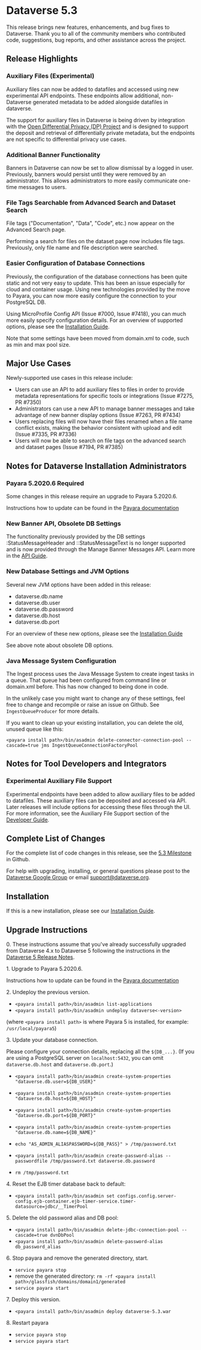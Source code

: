 # Dataverse 5.3

This release brings new features, enhancements, and bug fixes to Dataverse. Thank you to all of the community members who contributed code, suggestions, bug reports, and other assistance across the project.

## Release Highlights

### Auxiliary Files (Experimental)

Auxiliary files can now be added to datafiles and accessed using new experimental API endpoints. These endpoints allow additional, non-Dataverse generated metadata to be added alongside datafiles in dataverse.

The support for auxiliary files in Dataverse is being driven by integration with the [Open Differential Privacy (DP) Project](https://opendp.io) and is designed to support the deposit and retrieval of differentially private metadata, but the endpoints are not specific to differential privacy use cases.

### Additional Banner Functionality

Banners in Dataverse can now be set to allow dismissal by a logged in user. Previously, banners would persist until they were removed by an administrator. This allows administrators to more easily communicate one-time messages to users.

### File Tags Searchable from Advanced Search and Dataset Search

File tags ("Documentation", "Data", "Code", etc.) now appear on the Advanced Search page.

Performing a search for files on the dataset page now includes file tags. Previously, only file name and file description were searched.

### Easier Configuration of Database Connections

Previously, the configuration of the database connections has been quite static and not very easy to update. This has been an issue especially for cloud and container usage. Using new technologies provided by the move to Payara, you can now more easily configure the connection to your PostgreSQL DB.

Using MicroProfile Config API (Issue #7000, Issue #7418), you can much more easily specify configuration
details. For an overview of supported options, please see the
[Installation Guide](https://guides.dataverse.org/en/5.3/installation/config.html#jvm-options).

Note that some settings have been moved from domain.xml to code, such as min and max pool size.

## Major Use Cases

Newly-supported use cases in this release include:

- Users can use an API to add auxiliary files to files in order to provide metadata representations for specific tools or integrations (Issue #7275, PR #7350)
- Administrators can use a new API to manage banner messages and take advantage of new banner display options (Issue #7263, PR #7434)
- Users replacing files will now have their files renamed when a file name conflict exists, making the behavior consistent with upload and edit (Issue #7335, PR #7336)
- Users will now be able to search on file tags on the advanced search and dataset pages (Issue #7194, PR #7385)

## Notes for Dataverse Installation Administrators

### Payara 5.2020.6 Required

Some changes in this release require an upgrade to Payara 5.2020.6.

Instructions how to update can be found in the
[Payara documentation](https://docs.payara.fish/community/docs/5.2020.6/documentation/user-guides/upgrade-payara.html)

### New Banner API, Obsolete DB Settings

The functionality previously provided by the DB settings :StatusMessageHeader and ::StatusMessageText is no longer supported and is now provided through the Manage Banner Messages API. Learn more in the [API Guide](https://guides.dataverse.org/en/5.3/api/).

### New Database Settings and JVM Options

Several new JVM options have been added in this release:

- dataverse.db.name
- dataverse.db.user
- dataverse.db.password
- dataverse.db.host
- dataverse.db.port

For an overview of these new options, please see the
[Installation Guide](https://guides.dataverse.org/en/5.3/installation/config.html#jvm-options)

See above note about obsolete DB options.

### Java Message System Configuration

The Ingest process uses the Java Message System to create ingest tasks in a queue. That queue had been configured from command line or domain.xml before. This has now changed to being done
in code.

In the unlikely case you might want to change any of these settings, feel free to change and recompile or raise an issue on Github. See `IngestQueueProducer` for more details.

If you want to clean up your existing installation, you can delete the old, unused queue like this:

`<payara install path>/bin/asadmin delete-connector-connection-pool --cascade=true jms IngestQueueConnectionFactoryPool`

## Notes for Tool Developers and Integrators

### Experimental Auxiliary File Support

Experimental endpoints have been added to allow auxiliary files to be added to datafiles. These auxiliary files can be deposited and accessed via API. Later releases will include options for accessing these files through the UI. For more information, see the Auxiliary File Support section of the [Developer Guide](https://guides.dataverse.org/en/5.3/developers/).

## Complete List of Changes

For the complete list of code changes in this release, see the [5.3 Milestone](https://github.com/IQSS/dataverse/milestone/93?closed=1) in Github.

For help with upgrading, installing, or general questions please post to the [Dataverse Google Group](https://groups.google.com/forum/#!forum/dataverse-community) or email support@dataverse.org.

## Installation

If this is a new installation, please see our [Installation Guide](https://guides.dataverse.org/en/5.3/installation/).

## Upgrade Instructions

0\. These instructions assume that you've already successfully upgraded from Dataverse 4.x to  Dataverse 5 following the instructions in the [Dataverse 5 Release Notes](https://github.com/IQSS/dataverse/releases/tag/v5.0).

1\. Upgrade to Payara 5.2020.6.

Instructions how to update can be found in the
[Payara documentation](https://docs.payara.fish/community/docs/5.2020.6/documentation/user-guides/upgrade-payara.html)

2\. Undeploy the previous version.

- `<payara install path>/bin/asadmin list-applications`
- `<payara install path>/bin/asadmin undeploy dataverse<-version>`

(where `<payara install path>` is where Payara 5 is installed, for example: `/usr/local/payara5`)

3\. Update your database connection.

Please configure your connection details, replacing all the `${DB_...}`.
(If you are using a PostgreSQL server on `localhost:5432`, you can omit `dataverse.db.host` and `dataverse.db.port`.)

- `<payara install path>/bin/asadmin create-system-properties "dataverse.db.user=${DB_USER}"`
- `<payara install path>/bin/asadmin create-system-properties "dataverse.db.host=${DB_HOST}"`
- `<payara install path>/bin/asadmin create-system-properties "dataverse.db.port=${DB_PORT}"`
- `<payara install path>/bin/asadmin create-system-properties "dataverse.db.name=${DB_NAME}"`
- `echo "AS_ADMIN_ALIASPASSWORD=${DB_PASS}" > /tmp/password.txt`

- `<payara install path>/bin/asadmin create-password-alias --passwordfile /tmp/password.txt dataverse.db.password`
- `rm /tmp/password.txt`

4\. Reset the EJB timer database back to default:

- `<payara install path>/bin/asadmin set configs.config.server-config.ejb-container.ejb-timer-service.timer-datasource=jdbc/__TimerPool`

5\. Delete the old password alias and DB pool:

- `<payara install path>/bin/asadmin delete-jdbc-connection-pool --cascade=true dvnDbPool`
- `<payara install path>/bin/asadmin delete-password-alias db_password_alias`

6\. Stop payara and remove the generated directory, start.

- `service payara stop`
- remove the generated directory:
`rm -rf <payara install path>/glassfish/domains/domain1/generated`
- `service payara start`

7\. Deploy this version.

- `<payara install path>/bin/asadmin deploy dataverse-5.3.war`

8\. Restart payara

- `service payara stop`
- `service payara start`
